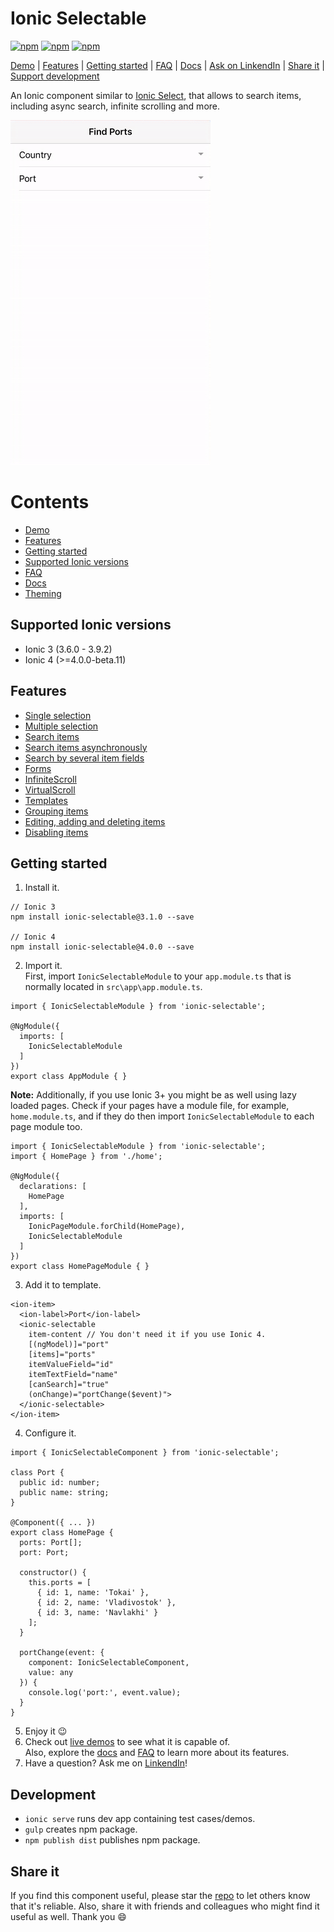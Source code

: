 [npm-url]: https://npmjs.org/package/ionic-selectable
[npm-image]: https://img.shields.io/npm/v/ionic-selectable.svg
[dm-image]: https://img.shields.io/npm/dm/ionic-select-searchable.svg
[dt-image]: https://img.shields.io/npm/dt/ionic-select-searchable.svg

# Ionic Selectable
[![npm][npm-image]][npm-url]
[![npm][dt-image]][npm-url]
[![npm][dm-image]][npm-url]

[Demo](https://stackblitz.com/edit/ionic-selectable-basic?file=pages/home/home.html) | [Features](#features) | [Getting started](#getting-started) | [FAQ](../../wiki/FAQ) | [Docs](../../wiki/Documentation) | [Ask on LinkendIn](https://www.linkedin.com/in/evgeniikoriakin/) | [Share it](#share-it) | [Support development](https://gumroad.com/products/nkUr)

An Ionic component similar to [Ionic Select](https://ionicframework.com/docs/api/components/select/Select/), that allows to search items, including async search, infinite scrolling and more.

![iOS Demo](images/demo.gif)

# Contents
* [Demo](https://stackblitz.com/edit/ionic-selectable-basic?file=pages/home/home.html)
* [Features](#Features)
* [Getting started](#getting-started)
* [Supported Ionic versions](#supported-ionic-versions)
* [FAQ](../../wiki/FAQ)
* [Docs](../../wiki/Documentation)
* [Theming](../../wiki/Theming)

## Supported Ionic versions

*	Ionic 3 (3.6.0 - 3.9.2)
* Ionic 4 (>=4.0.0-beta.11)

## Features
* [Single selection](https://stackblitz.com/edit/ionic-selectable-basic?file=pages/home/home.html)
* [Multiple selection](../../wiki/Documentation#ismultiple)
* [Search items](https://stackblitz.com/edit/ionic-selectable-basic?file=pages/home/home.html)
* [Search items asynchronously](https://stackblitz.com/edit/ionic-selectable-on-search?file=pages/home/home.html)
* [Search by several item fields](https://stackblitz.com/edit/ionic-selectable-on-search?file=pages/home/home.html)
* [Forms](https://stackblitz.com/edit/ionic-selectable-form-control?file=pages/home/home.html)
* [InfiniteScroll](https://stackblitz.com/edit/ionic-selectable-infinite-scroll?file=pages/home/home.html)
* [VirtualScroll](https://stackblitz.com/edit/ionic-selectable-virtual-scroll?file=pages/home/home.html)
* [Templates](../../wiki/Documentation#templates)
* [Grouping items](../..//wiki/Documentation#grouping)
* [Editing, adding and deleting items](../../wiki/Documentation#editing)
* [Disabling items](../../wiki/Documentation#disableditems)

## Getting started

1. Install it.  
```
// Ionic 3
npm install ionic-selectable@3.1.0 --save

// Ionic 4
npm install ionic-selectable@4.0.0 --save
```

2. Import it.  
First, import `IonicSelectableModule` to your `app.module.ts` that is normally located in `src\app\app.module.ts`.

```
import { IonicSelectableModule } from 'ionic-selectable';

@NgModule({
  imports: [
    IonicSelectableModule
  ]
})
export class AppModule { }

```

**Note:** Additionally, if you use Ionic 3+ you might be as well using lazy loaded pages. Check if your pages have a module file, for example, `home.module.ts`, and if they do then import `IonicSelectableModule` to each page module too.

```
import { IonicSelectableModule } from 'ionic-selectable';
import { HomePage } from './home';

@NgModule({
  declarations: [
    HomePage
  ],
  imports: [
    IonicPageModule.forChild(HomePage),
    IonicSelectableModule
  ]
})
export class HomePageModule { }

```

3. Add it to template.
```
<ion-item>
  <ion-label>Port</ion-label>
  <ionic-selectable
    item-content // You don't need it if you use Ionic 4.
    [(ngModel)]="port"
    [items]="ports"
    itemValueField="id"
    itemTextField="name"
    [canSearch]="true"
    (onChange)="portChange($event)">
  </ionic-selectable>
</ion-item>
```

4. Configure it.
```
import { IonicSelectableComponent } from 'ionic-selectable';

class Port {
  public id: number;
  public name: string;
}

@Component({ ... })
export class HomePage {
  ports: Port[];
  port: Port;

  constructor() {
    this.ports = [
      { id: 1, name: 'Tokai' },
      { id: 2, name: 'Vladivostok' },
      { id: 3, name: 'Navlakhi' }
    ];
  }

  portChange(event: {
    component: IonicSelectableComponent,
    value: any 
  }) {
    console.log('port:', event.value);
  }
}
```

5. Enjoy it 😉
6. Check out [live demos](https://stackblitz.com/@eakoriakin) to see what it is capable of.  
Also, explore the [docs](../../wiki/Documentation) and [FAQ](../../wiki/FAQ) to learn more about its features.
7. Have a question? Ask me on [LinkendIn](https://www.linkedin.com/in/evgeniikoriakin/)!

## Development
* `ionic serve` runs dev app containing test cases/demos.
* `gulp` creates npm package.
* `npm publish dist` publishes npm package.

## Share it
If you find this component useful, please star the [repo](https://github.com/eakoriakin/ionic-selectable) to let others know that it's reliable. Also, share it with friends and colleagues who might find it useful as well. Thank you 😄
